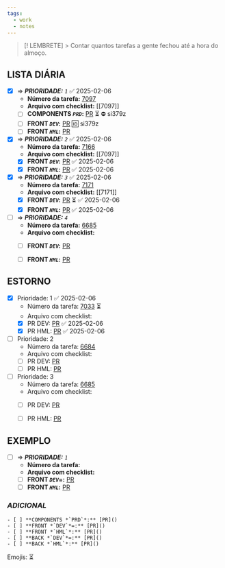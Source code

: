 ```yaml
---
tags:
  - work
  - notes
---
```

> [! LEMBRETE]
	> Contar quantos tarefas a gente fechou até a hora do almoço.
## LISTA DIÁRIA

- [x] => **_PRIORIDADE:_** *`1`* ✅ 2025-02-06
	- **Número da tarefa:**  [7097](https://dev.azure.com/inttegrait/Sistema%20Refatora%C3%A7%C3%A3o/_sprints/taskboard/Test%20Team/Sistema%20Refatora%C3%A7%C3%A3o/Sprint%2048%20-%20TS?workitem=7097)
	- **Arquivo com checklist:** [[7097]]
	- [ ] **COMPONENTS *`PRD`*:** [PR](https://dev.azure.com/inttegrait/Sistema%20Refatora%C3%A7%C3%A3o/_git/saas-react-components/pullrequest/10896) ⏳ ⛔ si379z
	- [ ] **FRONT *`DEV`*:** [PR]() 🆔 si379z
	- [ ] **FRONT *`HML`*:** [PR]()

- [x] => **_PRIORIDADE:_** *`2`* ✅ 2025-02-06
	- **Número da tarefa:**  [7166](https://dev.azure.com/inttegrait/Sistema%20Refatora%C3%A7%C3%A3o/_workitems/edit/7166)
	- **Arquivo com checklist:** [[7097]]
	- [x] **FRONT *`DEV`*:** [PR]() ✅ 2025-02-06
	- [x] **FRONT *`HML`*:** [PR]() ✅ 2025-02-06

- [x] => **_PRIORIDADE:_** *`3`* ✅ 2025-02-06
	- **Número da tarefa:** [7171](https://dev.azure.com/inttegrait/Sistema%20Refatora%C3%A7%C3%A3o/_workitems/edit/7171)
	- **Arquivo com checklist:** [[7171]]
	- [x] **FRONT *`DEV`*:** [PR](https://dev.azure.com/inttegrait/Sistema%20Refatora%C3%A7%C3%A3o/_git/saas-portal/pullrequest/10938?_a=files) ⏳ ✅ 2025-02-06
	- [x] **FRONT *`HML`*:** [PR](https://dev.azure.com/inttegrait/Sistema%20Refatora%C3%A7%C3%A3o/_git/saas-portal/pullrequest/10939) ✅ 2025-02-06

- [ ] => **_PRIORIDADE:_** *`4`* 
	- **Número da tarefa:** [6685](https://dev.azure.com/inttegrait/Sistema%20Refatora%C3%A7%C3%A3o/_workitems/edit/6685)
	- **Arquivo com checklist:** 
	- [ ] **FRONT *`DEV`*:** [PR]()
	- [ ] **FRONT *`HML`*:** [PR]()



## ESTORNO 

- [x] Prioridade: 1 ✅ 2025-02-06
	- Número da tarefa: [7033](https://dev.azure.com/inttegrait/Sistema%20Refatora%C3%A7%C3%A3o/_workitems/edit/7033) ⏳
	- Arquivo com checklist: 
	- [x] PR DEV: [PR]() ✅ 2025-02-06
	- [x] PR HML: [PR]() ✅ 2025-02-06
- [ ]  Prioridade: 2
	- Número da tarefa: [6684](https://dev.azure.com/inttegrait/Sistema%20Refatora%C3%A7%C3%A3o/_workitems/edit/6684)
	- Arquivo com checklist: 
	- [ ] PR DEV: [PR]()
	- [ ] PR HML: [PR]()
- [ ] Prioridade: 3
	- Número da tarefa: [6685](https://dev.azure.com/inttegrait/Sistema%20Refatora%C3%A7%C3%A3o/_workitems/edit/6685)
	- Arquivo com checklist: 
	- [ ] PR DEV: [PR]()
	- [ ] PR HML: [PR]()




## EXEMPLO

- [ ] => **_PRIORIDADE:_** *`1`*
	- **Número da tarefa:**
	- **Arquivo com checklist:**
	- [ ] **FRONT *`DEV`*=:** [PR]()
	- [ ] **FRONT *`HML`*:** [PR]()

### *ADICIONAL*

	- [ ] **COMPONENTS *`PRD`*:** [PR]()
	- [ ] **FRONT *`DEV`*=:** [PR]()
	- [ ] **FRONT *`HML`*:** [PR]()
	- [ ] **BACK *`DEV`*=:** [PR]()
	- [ ] **BACK *`HML`*:** [PR]()



Emojis: ⏳



